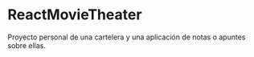 # ReactMovieTheater
Proyecto personal de una cartelera y una aplicación de notas o apuntes sobre ellas.
